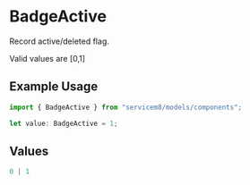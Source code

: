 # BadgeActive

Record active/deleted flag. 

Valid values are [0,1]

## Example Usage

```typescript
import { BadgeActive } from "servicem8/models/components";

let value: BadgeActive = 1;
```

## Values

```typescript
0 | 1
```
